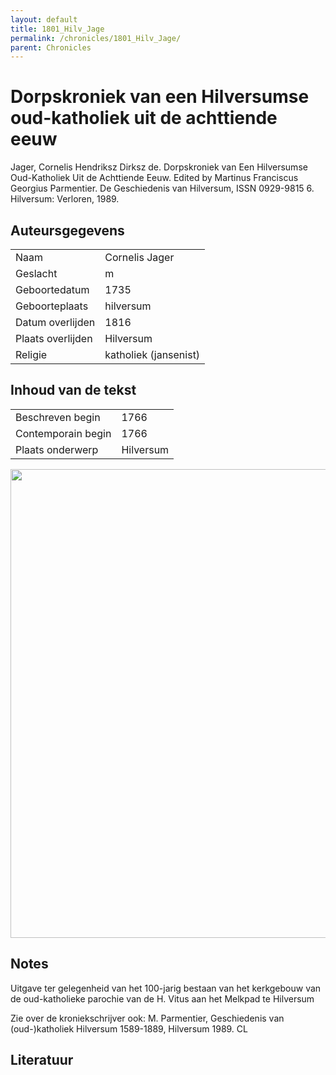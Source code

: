 ```yaml
---
layout: default
title: 1801_Hilv_Jage
permalink: /chronicles/1801_Hilv_Jage/
parent: Chronicles
--- 
```



# Dorpskroniek van een Hilversumse oud-katholiek uit de achttiende eeuw 

Jager, Cornelis Hendriksz Dirksz de. Dorpskroniek van Een Hilversumse Oud-Katholiek Uit de Achttiende Eeuw. Edited by Martinus Franciscus Georgius Parmentier. De Geschiedenis van Hilversum, ISSN 0929-9815 6. Hilversum: Verloren, 1989. 

## Auteursgegevens 

| | | 
| --------------- | --------------- | 
| Naam | Cornelis Jager | 
| Geslacht | m | 
 | Geboortedatum | 1735 | 
| Geboorteplaats | hilversum | 
| Datum overlijden | 1816 | 
| Plaats overlijden | Hilversum | 
| Religie | katholiek (jansenist) | 

## Inhoud van de tekst 

| | | 
| --------------- | --------------- | 
| Beschreven begin | 1766 | 
| Contemporain begin | 1766 | 
| Plaats onderwerp | Hilversum | 

[<img src="..\..\barplots_chronicles\1801_Hilv_Jage.jpg" width="750"/>](..\..\barplots_chronicles\1801_Hilv_Jage.jpg) 

## Notes 

Uitgave ter gelegenheid van het 100-jarig bestaan van het kerkgebouw van de
oud-katholieke parochie van de H. Vitus aan het Melkpad te Hilversum



Zie over de kroniekschrijver ook: M. Parmentier, Geschiedenis van
(oud-)katholiek Hilversum 1589-1889, Hilversum 1989. CL



## Literatuur 

